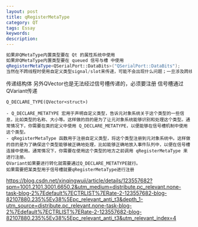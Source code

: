```yaml
---
layout: post
title: qRegisterMetaType
category: QT
tags: Essay
keywords: 
description: 
---
```


```cpp
如果非QMetaType内置类型要在 Qt 的属性系统中使用
如果非QMetaType内置类型要在 queued 信号与槽 中使用
qRegisterMetaType<QSerialPort::DataBits>("QSerialPort::DataBits");
当然在不跨线程时使用自定义类型signal/slot来传递，可能不会出现什么问题；一旦涉及跨线程就很容易出错，回想下信号槽的作用就是用来对象与对象之间通信的，难免会跨线程，建议在使用自定义类型利用信号槽通信时，最好先通过qRegisterMetaType()将自定义类型进行注册，以免出错。
```

传递结构体
另外QVector也是无法经过信号槽传递的，必须要注册
信号槽通过QVariant传递

```
Q_DECLARE_TYPE(QVector<struct>)
```

```
- Q_DECLARE_METATYPE 宏用于声明自定义类型，告诉元对象系统关于这个类型的一些信息，比如类型的名称、大小等。这样做的目的是为了让元对象系统能够识别和处理这个类型。通常情况下，你需要在类的定义中使用 Q_DECLARE_METATYPE，以便能够在信号槽机制中使用这个类型。
- qRegisterMetaType 函数用于注册自定义类型，将这个类型注册到元对象系统中。这样做的目的是为了确保这个类型能够被正确地处理，比如能够正确地放入事件队列中，以便在信号槽连接中使用。通常情况下，你需要在使用这个类型的地方之前调用 qRegisterMetaType 来进行注册。
QVariant如果要进行转化就需要通过Q_DECLARE_METATYPE就行。
如果需要把某类型用于信号槽就要qRegisterMetaType进行注册
```

<https://blog.csdn.net/xinqingwuji/article/details/123557682?spm=1001.2101.3001.6650.2&utm_medium=distribute.pc_relevant.none-task-blog-2%7Edefault%7ECTRLIST%7ERate-2-123557682-blog-82107880.235%5Ev38%5Epc_relevant_anti_t3&depth_1-utm_source=distribute.pc_relevant.none-task-blog-2%7Edefault%7ECTRLIST%7ERate-2-123557682-blog-82107880.235%5Ev38%5Epc_relevant_anti_t3&utm_relevant_index=4>
